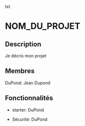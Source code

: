 txt

# NOM_DU_PROJET

## Description

Je décris mon projet

## Membres

DuPond: Jean Dupond

## Fonctionnalités

- starter: DuPond

- Sécurité: DuPond
